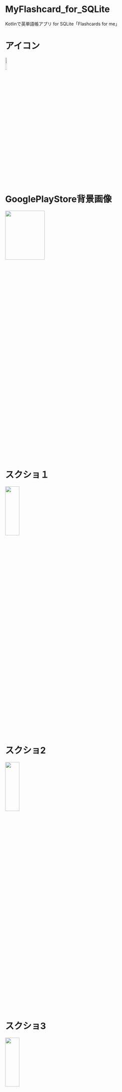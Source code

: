 # MyFlashcard_for_SQLite
Kotlinで英単語帳アプリ for SQLite「Flashcards for me」

# アイコン
<img src="https://user-images.githubusercontent.com/58414435/177770106-68bb13e6-2c40-4002-a3c1-c0d3273ac659.png" height="10%" width="10%">

# GooglePlayStore背景画像
<img src="https://user-images.githubusercontent.com/58414435/177770102-1bd8b86c-9e76-4477-83bc-41ed0323b8ba.png" height="20%" width="50%"/>

# スクショ１
<img src="https://user-images.githubusercontent.com/58414435/177770117-115e6880-8e51-4dee-94b2-978b4f4ec8cc.jpeg" height="20%" width="30%">

# スクショ2
<img src="https://user-images.githubusercontent.com/58414435/177770123-cab0629f-3c42-4bc8-a858-4fdeffd177af.jpeg" height="20%" width="30%">

# スクショ3
<img src="https://user-images.githubusercontent.com/58414435/177770135-7e155c89-a252-4a22-b16a-56adca1dbcb1.jpeg" height="20%" width="30%">

# スクショ4
<img src="https://user-images.githubusercontent.com/58414435/177770265-2798c997-14c7-491c-bf7b-3f1df6677550.jpeg" height="20%" width="30%">

# スクショ5
<img src="https://user-images.githubusercontent.com/58414435/177770268-1f92f29b-799e-47f2-af2d-b3c5559bfe91.jpeg" height="20%" width="30%">
